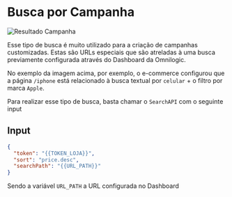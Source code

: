 # Busca por Campanha

![Resultado Campanha](/search-api/campaign.jpg)

Esse tipo de busca é muito utilizado para a criação de campanhas customizadas. Estas são URLs especiais que são atreladas à uma busca previamente configurada através do Dashboard da Omnilogic.

No exemplo da imagem acima, por exemplo, o e-commerce configurou que a página `/iphone` está relacionado à busca textual por `celular` + o filtro por marca `Apple`.

Para realizar esse tipo de busca, basta chamar o `SearchAPI` com o seguinte input

## Input

```json
{
  "token": "{{TOKEN_LOJA}}",
  "sort": "price.desc",
  "searchPath": "{{URL_PATH}}"
}
```

Sendo a variável `URL_PATH` a URL configurada no Dashboard
